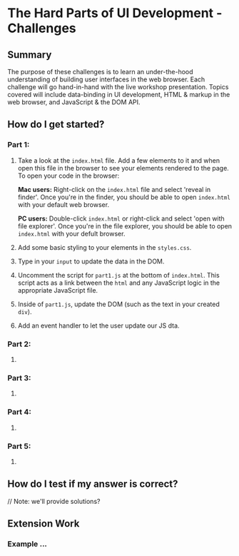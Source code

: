 # The Hard Parts of UI Development - Challenges

## Summary
The purpose of these challenges is to learn an under-the-hood understanding of building user interfaces in the web browser. Each challenge will go hand-in-hand with the live workshop presentation. Topics covered will include data-binding in UI development, HTML & markup in the web browser, and JavaScript & the DOM API. 

## How do I get started?

### Part 1: 

1. Take a look at the `index.html` file. Add a few elements to it and when open this file in the browser to see your elements rendered to the page. To open your code in the browser: 
    
    **Mac users:** Right-click on the `index.html` file and select 'reveal in finder'. Once you're in the finder, you should be able to open `index.html` with your default web browser. 
    
    **PC users:** Double-click `index.html` or right-click and select 'open with file explorer'. Once you're in the file explorer, you should be able to open `index.html` with your defult browser.

2. Add some basic styling to your elements in the `styles.css`. 

3. Type in your `input` to update the data in the DOM. 

4. Uncomment the script for `part1.js` at the bottom of `index.html`. This script acts as a link between the `html` and any JavaScript logic in the appropriate JavaScript file. 

5. Inside of `part1.js`, update the DOM (such as the text in your created `div`). 

6. Add an event handler to let the user update our JS dta. 

### Part 2: 

1. 

### Part 3: 

1. 

### Part 4: 

1. 

### Part 5: 

1. 


## How do I test if my answer is correct?

// Note: we'll provide solutions?

## Extension Work

### Example ...



